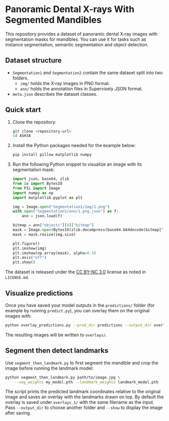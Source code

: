 # Panoramic Dental X-rays With Segmented Mandibles
This repository provides a dataset of panoramic dental X‑ray images with segmentation masks for mandibles. You can use it for tasks such as instance segmentation, semantic segmentation and object detection.

## Dataset structure
- `Segmentation1` and `Segmentation2` contain the same dataset split into two folders.
  - `img/` holds the X‑ray images in PNG format.
  - `ann/` holds the annotation files in Supervisely JSON format.
- `meta.json` describes the dataset classes.

## Quick start
1. Clone the repository:
   ```bash
   git clone <repository-url>
   cd ASH3A
   ```
2. Install the Python packages needed for the example below:
   ```bash
   pip install pillow matplotlib numpy
   ```
3. Run the following Python snippet to visualize an image with its segmentation mask:
   ```python
   import json, base64, zlib
   from io import BytesIO
   from PIL import Image
   import numpy as np
   import matplotlib.pyplot as plt

   img = Image.open("Segmentation1/img/1.png")
   with open("Segmentation1/ann/1.png.json") as f:
       ann = json.load(f)

   bitmap = ann["objects"][0]["bitmap"]
   mask = Image.open(BytesIO(zlib.decompress(base64.b64decode(bitmap["data"]))))
   mask = mask.resize(img.size)

   plt.figure()
   plt.imshow(img)
   plt.imshow(np.array(mask), alpha=0.5)
   plt.axis("off")
   plt.show()
   ```

The dataset is released under the [CC BY-NC 3.0](https://creativecommons.org/licenses/by-nc/3.0/) license as noted in `LICENSE.md`.


## Visualize predictions
Once you have saved your model outputs in the `predictions/` folder (for example by running `predict.py`), you can overlay them on the original images with:
```bash
python overlay_predictions.py --pred_dir predictions --output_dir overlays
```
The resulting images will be written to `overlays/`.

## Segment then detect landmarks
Use `segment_then_landmark.py` to first segment the mandible and crop the image
before running the landmark model:

```bash
python segment_then_landmark.py path/to/image.jpg \
    --seg_weights my_model.pth --landmark_weights landmark_model.pth
```
The script prints the predicted landmark coordinates relative to the original
image and saves an overlay with the landmarks drawn on top. By default the
overlay is saved under `overlays_1/` with the same filename as the input.
Pass `--output_dir` to choose another folder and `--show` to display the image
after saving.